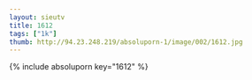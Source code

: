 ```yaml
--- 
layout: sieutv
title: 1612
tags: ["1k"]
thumb: http://94.23.248.219/absoluporn-1/image/002/1612.jpg
---
```

{% include absoluporn key="1612" %} 

